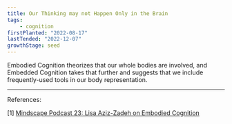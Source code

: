 ```yaml
---
title: Our Thinking may not Happen Only in the Brain
tags: 
    - cognition
firstPlanted: "2022-08-17"
lastTended: "2022-12-07"
growthStage: seed
---
```


Embodied Cognition theorizes that our whole bodies are involved, and Embedded Cognition takes that further and suggests that we include frequently-used tools in our body representation. 

<note-quote
    quote="That’s the thesis of a movement in neuroscience called Embodied Cognition. The idea that where we are thinking includes our whole bodies, not just the little brain inside our skull. There’s even something called embedded cognition, which if I understand it correctly, goes and says, actually, it’s the whole world where we start doing our thinking. When you’re writing on a notepad, that notepad should be counted as part of your cognitive apparatus just like your brain. So, there’s actually these neurons where if you work with a tool long enough, that tool becomes embedded as part of your body representation."
    sourceLink="#Mindscape-Podcast-23-Lisa-Aziz-Zadeh-on-Embodied-Cognition"
    sourceText="[1]">
</note-quote>

---
References: 

<span 
 id="Mindscape-Podcast-23-Lisa-Aziz-Zadeh-on-Embodied-Cognition"> 
 [1] [Mindscape Podcast 23: Lisa Aziz-Zadeh on Embodied Cognition](https://www.preposterousuniverse.com/podcast/2018/11/19/episode-23-lisa-aziz-zadeh-on-embodied-cognition-mirror-neurons-and-empathy/) 
</span><br/>